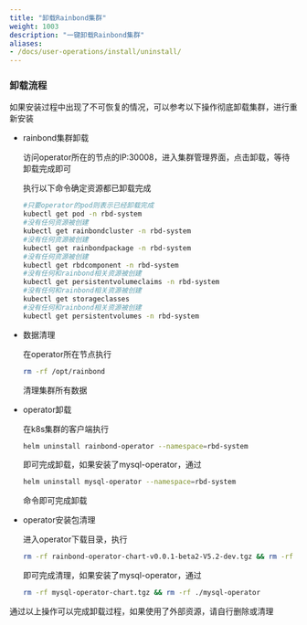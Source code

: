 ```yaml
---
title: "卸载Rainbond集群"
weight: 1003
description: "一键卸载Rainbond集群"
aliases:
- /docs/user-operations/install/uninstall/
---
```


### 卸载流程

如果安装过程中出现了不可恢复的情况，可以参考以下操作彻底卸载集群，进行重新安装

- rainbond集群卸载

  访问operator所在的节点的IP:30008，进入集群管理界面，点击卸载，等待卸载完成即可

  执行以下命令确定资源都已卸载完成

  ```bash
  #只要operator的pod则表示已经卸载完成
  kubectl get pod -n rbd-system
  #没有任何资源被创建
  kubectl get rainbondcluster -n rbd-system
  #没有任何资源被创建
  kubectl get rainbondpackage -n rbd-system
  #没有任何资源被创建
  kubectl get rbdcomponent -n rbd-system
  #没有任何和rainbond相关资源被创建
  kubectl get persistentvolumeclaims -n rbd-system
  #没有任何和rainbond相关资源被创建
  kubectl get storageclasses
  #没有任何和rainbond相关资源被创建
  kubectl get persistentvolumes -n rbd-system
  ```

- 数据清理

  在operator所在节点执行

  ```bash
  rm -rf /opt/rainbond
  ```

  清理集群所有数据

- operator卸载

  在k8s集群的客户端执行

  ```bash
  helm uninstall rainbond-operator --namespace=rbd-system
  ```

  即可完成卸载，如果安装了mysql-operator，通过

  ```bash
  helm uninstall mysql-operator --namespace=rbd-system
  ```

  命令即可完成卸载

- operator安装包清理

  进入operator下载目录，执行
  
  ```bash
  rm -rf rainbond-operator-chart-v0.0.1-beta2-V5.2-dev.tgz && rm -rf ./chart
  ```
  
  即可完成清理，如果安装了mysql-operator，通过
  
  ```bash
  rm -rf mysql-operator-chart.tgz && rm -rf ./mysql-operator
  ```

通过以上操作可以完成卸载过程，如果使用了外部资源，请自行删除或清理
